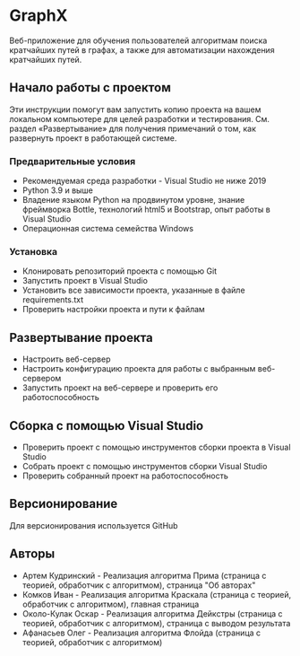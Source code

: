 # GraphX
Веб-приложение для обучения пользователей алгоритмам поиска кратчайших путей в графах, а также для автоматизации нахождения кратчайших путей.

## Начало работы с проектом
Эти инструкции помогут вам запустить копию проекта на вашем локальном компьютере для целей разработки и тестирования. 
См. раздел «Развертывание» для получения примечаний о том, как развернуть проект в работающей системе.

### Предварительные условия
* Рекомендуемая среда разработки - Visual Studio не ниже 2019
* Python 3.9 и выше
* Владение языком Python на продвинутом уровне, знание фреймворка Bottle, технологий html5 и Bootstrap, опыт работы в Visual Studio
* Операционная система семейства Windows

### Установка
* Клонировать репозиторий проекта с помощью Git
* Запустить проект в Visual Studio
* Установить все зависимости проекта, указанные в файле requirements.txt
* Проверить настройки проекта и пути к файлам

## Развертывание проекта
* Настроить веб-сервер
* Настроить конфигурацию проекта для работы с выбранным веб-сервером
* Запустить проект на веб-сервере и проверить его работоспособность

## Сборка с помощью Visual Studio
* Проверить проект с помощью инструментов сборки проекта в Visual Studio
* Собрать проект с помощью инструментов сборки Visual Studio
* Проверить собранный проект на работоспособность

## Версионирование
Для версионирования используется GitHub

## Авторы
* Артем Кудринский - Реализация алгоритма Прима (страница с теорией, обработчик с алгоритмом), страница "Об авторах"
* Комков Иван - Реализация алгоритма Краскала (страница с теорией, обработчик с алгоритмом), главная страница
* Около-Кулак Оскар - Реализация алгоритма Дейкстры (страница с теорией, обработчик с алгоритмом), страница с выводом результата
* Афанасьев Олег - Реализация алгоритма Флойда (страница с теорией, обработчик с алгоритмом)

